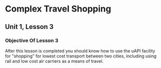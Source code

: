 # Complex Travel Shopping

## Unit 1, Lesson 3

### Objective Of Lesson 3

After this lesson is completed you should know how to use the uAPI facility for "shopping" for lowest cost transport between two cities, including using rail and low cost air carriers as a means of travel.



